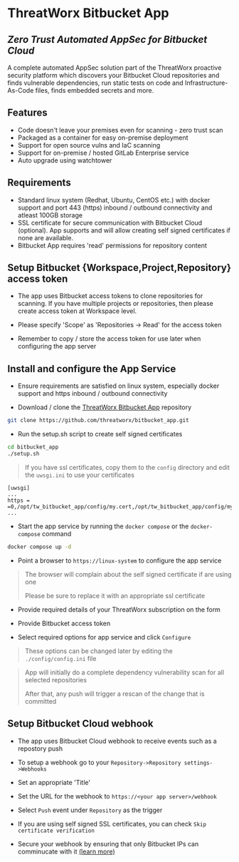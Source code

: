 # ThreatWorx Bitbucket App

## _Zero Trust Automated AppSec for Bitbucket Cloud_

A complete automated AppSec solution part of the ThreatWorx proactive security platform which discovers your Bitbucket Cloud repositories and finds vulnerable dependencies, run static tests on code and Infrastructure-As-Code files, finds embedded secrets and more.

## Features

- Code doesn't leave your premises even for scanning - zero trust scan
- Packaged as a container for easy on-premise deployment
- Support for open source vulns and IaC scanning
- Support for on-premise / hosted GitLab Enterprise service
- Auto upgrade using watchtower

## Requirements

- Standard linux system (Redhat, Ubuntu, CentOS etc.) with docker support and port 443 (https) inbound / outbound connectivity and atleast 100GB storage
- SSL certificate for secure communication with Bitbucket Cloud (optional). App supports and will allow creating self signed certificates if none are available.
- Bitbucket App requires 'read' permissions for repository content

## Setup Bitbucket {Workspace,Project,Repository} access token

- The app uses Bitbucket access tokens to clone repositories for scanning. If you have multiple projects or repositories, then please create access token at Workspace level.

- Please specify 'Scope' as 'Repositories -> Read' for the access token

- Remember to copy / store the access token for use later when configuring the app server

## Install and configure the App Service

- Ensure requirements are satisfied on linux system, especially docker support and https inbound / outbound connectivity

- Download / clone the [ThreatWorx Bitbucket App](https://github.com/threatworx/bitbucket_app) repository

```bash
git clone https://github.com/threatworx/bitbucket_app.git
```

- Run the setup.sh script to create self signed certificates

```bash
cd bitbucket_app
./setup.sh
```

> If you have ssl certificates, copy them to the ``config`` directory and edit the ``uwsgi.ini`` to use your certificates

```
[uwsgi]
...
https = =0,/opt/tw_bitbucket_app/config/my.cert,/opt/tw_bitbucket_app/config/my.key,...
...
```

- Start the app service by running the ``docker compose`` or the ``docker-compose`` command

```bash
docker compose up -d
```

- Point a browser to ``https://linux-system`` to configure the app service

> The browser will complain about the self signed certificate if are using one
>
> Please be sure to replace it with an appropriate ssl certificate

- Provide required details of your ThreatWorx subscription on the form 

- Provide Bitbucket access token

- Select required options for app service and click ``Configure``

> These options can be changed later by editing the ``./config/config.ini`` file

> App will initially do a complete dependency vulnerability scan for all selected repositories
>
> After that, any push will trigger a rescan of the change that is committed

## Setup Bitbucket Cloud webhook

- The app uses Bitbucket Cloud webhook to receive events such as a repostory push

- To setup a webhook go to your `Repository->Repository settings->Webhooks`

- Set an appropriate 'Title'

- Set the URL for the webhook to `https://<your app server>/webhook`


- Select `Push` event under `Repository` as the trigger

- If you are using self signed SSL certificates, you can check `Skip certificate verification`

- Secure your webhook by ensuring that only Bitbucket IPs can comminucate with it [(learn more)](https://support.atlassian.com/bitbucket-cloud/docs/what-are-the-bitbucket-cloud-ip-addresses-i-should-use-to-configure-my-corporate-firewall/)

